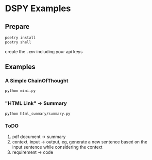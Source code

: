 # DSPY Examples

## Prepare

```sh
poetry install
poetry shell
```

create the `.env` including your api keys

## Examples

### A Simple ChainOfThought

```sh
python mini.py
```

### "HTML Link" -> Summary

```sh
python html_summary/summary.py
```

### ToDO

1. pdf document -> summary
1. context, input -> output, eg, generate a new sentence based on the input sentence while considering the context
1. requirement -> code

